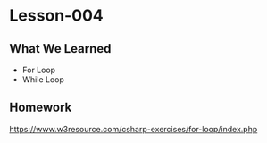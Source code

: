 # Lesson-004

## What We Learned

- For Loop
- While Loop

## Homework

https://www.w3resource.com/csharp-exercises/for-loop/index.php